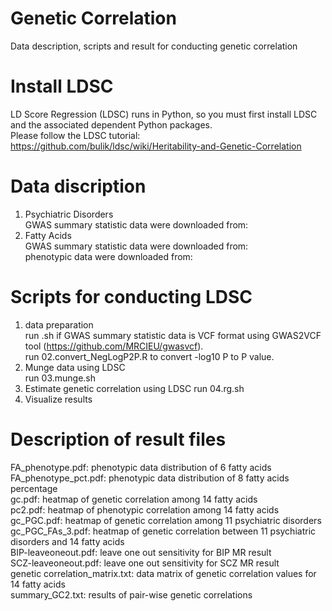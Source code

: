 # Genetic Correlation
Data description, scripts and result for conducting genetic correlation

# Install LDSC
LD Score Regression (LDSC) runs in Python, so you must first install LDSC and the associated dependent Python packages.  
Please follow the LDSC tutorial: https://github.com/bulik/ldsc/wiki/Heritability-and-Genetic-Correlation  

# Data discription
1. Psychiatric Disorders  
GWAS summary statistic data were downloaded from:  
2. Fatty Acids   
GWAS summary statistic data were downloaded from:  
phenotypic data were downloaded from:  

# Scripts for conducting LDSC
1. data preparation     
run .sh if GWAS summary statistic data is VCF format using GWAS2VCF tool (https://github.com/MRCIEU/gwasvcf).     
run 02.convert_NegLogP2P.R to convert -log10 P to P value.  
2. Munge data using LDSC    
run 03.munge.sh       
3. Estimate genetic correlation using LDSC
run 04.rg.sh     
4. Visualize results


# Description of result files
FA_phenotype.pdf: phenotypic data distribution of 6 fatty acids  
FA_phenotype_pct.pdf: phenotypic data distribution of 8 fatty acids percentage  
gc.pdf: heatmap of genetic correlation among 14 fatty acids  
pc2.pdf: heatmap of phenotypic correlation among 14 fatty acids  
gc_PGC.pdf: heatmap of genetic correlation among 11 psychiatric disorders  
gc_PGC_FAs_3.pdf: heatmap of genetic correlation between 11 psychiatric disorders and 14 fatty acids  
BIP-leaveoneout.pdf: leave one out sensitivity for BIP MR result  
SCZ-leaveoneout.pdf: leave one out sensitivity for SCZ MR result  
genetic correlation_matrix.txt: data matrix of genetic correlation values for 14 fatty acids  
summary_GC2.txt: results of pair-wise genetic correlations  


